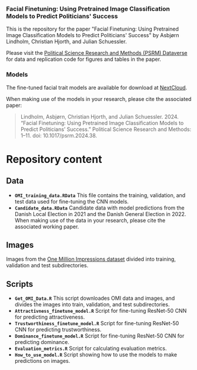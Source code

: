 ### Facial Finetuning: Using Pretrained Image Classification Models to Predict Politicians' Success
This is the repository for the paper "Facial Finetuning: Using Pretrained Image Classification Models to Predict Politicians' Success" by Asbjørn Lindholm, Christian Hjorth, and Julian Schuessler. 

Please visit the [Political Science Research and Methods (PSRM) Dataverse](https://dataverse.harvard.edu/dataset.xhtml?persistentId=doi:10.7910/DVN/CH9AXM) for data and replication code for figures and tables in the paper. 

### Models
The fine-tuned facial trait models are available for download at [NextCloud](https://nx2461.your-storageshare.de/s/4DqMCppze4QSErJ). 

When making use of the models in your research, please cite the associated paper:
> Lindholm, Asbjørn, Christian Hjorth, and Julian Schuessler. 2024. “Facial Finetuning: Using Pretrained Image Classification Models to Predict Politicians’ Success.” Political Science Research and Methods: 1–11. doi: 10.1017/psrm.2024.38.




# Repository content


## Data

- **`OMI_training_data.RData`** This file contains the training, validation, and test data used for fine-tuning the CNN models.
- **`Candidate_data.RData`** Candidate data with model predictions from the Danish Local Election in 2021 and the Danish General Election in 2022. When making use of the data in your research, please cite the associated working paper.

## Images
Images from the [One Million Impressions dataset](https://github.com/jcpeterson/omi) divided into training, validation and test subdirectories. 

## Scripts

- **`Get_OMI_Data.R`** This script downloades OMI data and images, and divides the images into train, validation, and test subdirectories.
- **`Attractivness_finetune_model.R`** Script for fine-tuning ResNet-50 CNN for predicting attractiveness.
- **`Trustworthiness_finetune_model.R`** Script for fine-tuning ResNet-50 CNN for predicting trustworthiness.
- **`Dominance_finetune_model.R`** Script for fine-tuning ResNet-50 CNN for predicting dominance.
- **`Evaluation_metrics.R`** Script for calculating evaluation metrics.
- **`How_to_use_model.R`** Script showing how to use the models to make predictions on images.
